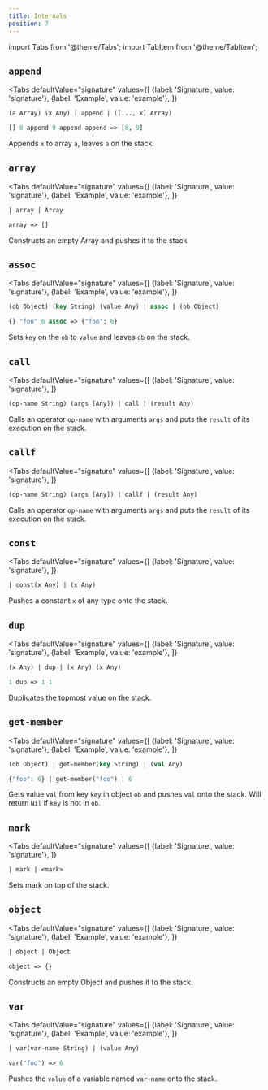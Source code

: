 ```yaml
---
title: Internals
position: 7
---
```


import Tabs from '@theme/Tabs';
import TabItem from '@theme/TabItem';

## `append`

<Tabs
  defaultValue="signature"
  values={[
    {label: 'Signature', value: 'signature'},
    {label: 'Example', value: 'example'},
  ]}
>

<TabItem value="signature">

```clojure
(a Array) (x Any) | append | ([..., x] Array)
```

</TabItem>

<TabItem value="example">

```clojure
[] 8 append 9 append append => [8, 9]
```

</TabItem>

</Tabs>

Appends `x` to array `a`, leaves `a` on the stack.

## `array`

<Tabs
  defaultValue="signature"
  values={[
    {label: 'Signature', value: 'signature'},
    {label: 'Example', value: 'example'},
  ]}
>

<TabItem value="signature">

```clojure
| array | Array
```

</TabItem>

<TabItem value="example">

```clojure
array => []
```

</TabItem>

</Tabs>

Constructs an empty Array and pushes it to the stack.

## `assoc`

<Tabs
  defaultValue="signature"
  values={[
    {label: 'Signature', value: 'signature'},
    {label: 'Example', value: 'example'},
  ]}
>

<TabItem value="signature">

```clojure
(ob Object) (key String) (value Any) | assoc | (ob Object)
```

</TabItem>

<TabItem value="example">

```clojure
{} "foo" 6 assoc => {"foo": 6}
```

</TabItem>

</Tabs>

Sets `key` on the `ob` to `value` and leaves `ob` on the stack.

## `call`

<Tabs
  defaultValue="signature"
  values={[
    {label: 'Signature', value: 'signature'},
  ]}
>

<TabItem value="signature">

```clojure
(op-name String) (args [Any]) | call | (result Any)
```

</TabItem>

</Tabs>

Calls an operator `op-name` with arguments `args` and puts the `result` of its execution on the stack.

## `callf`

<Tabs
  defaultValue="signature"
  values={[
    {label: 'Signature', value: 'signature'},
  ]}
>

<TabItem value="signature">

```clojure
(op-name String) (args [Any]) | callf | (result Any)
```

</TabItem>

</Tabs>

Calls an operator `op-name` with arguments `args` and puts the `result` of its execution on the stack.

## `const`

<Tabs
  defaultValue="signature"
  values={[
    {label: 'Signature', value: 'signature'},
  ]}
>

<TabItem value="signature">

```clojure
| const(x Any) | (x Any)
```

</TabItem>

</Tabs>

Pushes a constant `x` of any type onto the stack.

## `dup`

<Tabs
  defaultValue="signature"
  values={[
    {label: 'Signature', value: 'signature'},
    {label: 'Example', value: 'example'},
  ]}
>

<TabItem value="signature">

```clojure
(x Any) | dup | (x Any) (x Any)
```

</TabItem>

<TabItem value="example">

```clojure
1 dup => 1 1
```

</TabItem>

</Tabs>

Duplicates the topmost value on the stack.

## `get-member`

<Tabs
  defaultValue="signature"
  values={[
    {label: 'Signature', value: 'signature'},
    {label: 'Example', value: 'example'},
  ]}
>

<TabItem value="signature">

```clojure
(ob Object) | get-member(key String) | (val Any)
```

</TabItem>

<TabItem value="example">

```clojure
{"foo": 6} | get-member("foo") | 6
```

</TabItem>

</Tabs>

Gets value `val` from key `key` in object `ob` and pushes `val` onto the stack.
Will return `Nil` if `key` is not in `ob`.

## `mark`

<Tabs
  defaultValue="signature"
  values={[
    {label: 'Signature', value: 'signature'},
  ]}
>

<TabItem value="signature">

```clojure
| mark | <mark>
```

</TabItem>

</Tabs>

Sets mark on top of the stack.

## `object`

<Tabs
  defaultValue="signature"
  values={[
    {label: 'Signature', value: 'signature'},
    {label: 'Example', value: 'example'},
  ]}
>

<TabItem value="signature">

```clojure
| object | Object
```

</TabItem>

<TabItem value="example">

```clojure
object => {}
```

</TabItem>

</Tabs>

Constructs an empty Object and pushes it to the stack.

## `var`

<Tabs
  defaultValue="signature"
  values={[
    {label: 'Signature', value: 'signature'},
    {label: 'Example', value: 'example'},
  ]}
>

<TabItem value="signature">

```clojure
| var(var-name String) | (value Any)
```

</TabItem>

<TabItem value="example">

```clojure
var("foo") => 6
```

</TabItem>

</Tabs>

Pushes the `value` of a variable named `var-name` onto the stack.
